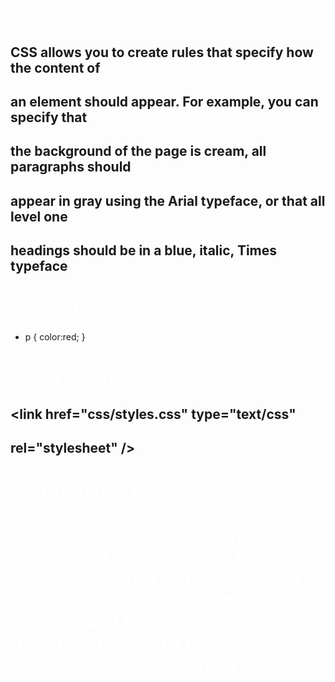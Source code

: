 # introduction css?
## CSS allows you to create rules that specify how the content of
## an element should appear. For example, you can specify that
## the background of the page is cream, all paragraphs should
## appear in gray using the Arial typeface, or that all level one
## headings should be in a blue, italic, Times typeface 
# element:
- p {
  color:red;
}
 # Using  External CSS:
 ## <link href="css/styles.css" type="text/css"
   ## rel="stylesheet" />
   # using internal css:
   # <style type="text/css">
body {
font-family: arial;
background-color: rgb(185,179,175);}
h1 {
color: rgb(255,255,255);}
</style>
</head>
# color :
/* color name */
h1 {
color: DarkCyan;}
/* hex code */
h2 {
color: #ee3e80;}
/* rgb value */
p {
color: rgb(100,100,90);}
# background-color:
body {
background-color: rgb(200,200,200);}
h1 {
background-color: DarkCyan;}

